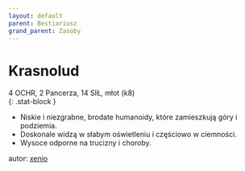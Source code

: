 ```yaml
---
layout: default
parent: Bestiariusz
grand_parent: Zasoby
---
```


# Krasnolud

4 OCHR, 2 Pancerza, 14 SIŁ, młot (k8)  
{: .stat-block }

- Niskie i niezgrabne, brodate humanoidy, które zamieszkują góry i podziemia.
- Doskonale widzą w słabym oświetleniu i częściowo w ciemności.  
- Wysoce odporne na trucizny i choroby.  

autor: [xenio](https://xenioinabottle.blogspot.com)
